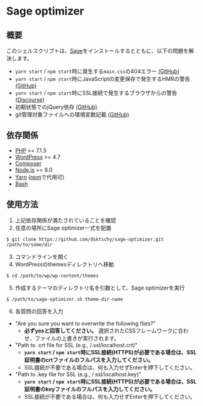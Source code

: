 # Sage optimizer

## 概要
このシェルスクリプトは、[Sage](https://roots.io/sage/)をインストールするとともに、以下の問題を解決します。

- `yarn start` / `npm start`時に発生する`main.css`の404エラー [(GitHub)](https://github.com/roots/sage/issues/1826)
- `yarn start` / `npm start`時にJavaScriptの変更保存で発生するHMRの警告 [(GitHub)](https://github.com/webpack-contrib/webpack-hot-middleware/issues/43)
- `yarn start` / `npm start`時にSSL接続で発生するブラウザからの警告 [(Discourse)](https://discourse.roots.io/t/self-signed-ssl-cert-w-browser-sync-localhost-proxy-chrome-on-windows/5862)
- 初期状態でのjQuery依存 [(GitHub)](https://github.com/roots/sage/pull/2022)
- git管理対象ファイルへの環境変数記載 [(GitHub)](https://github.com/roots/sage/blob/master/resources/assets/config.json)

## 依存関係
- [PHP](http://php.net/) >= 7.1.3
- [WordPress](https://wordpress.org/) >= 4.7
- [Composer](https://getcomposer.org/)
- [Node.js](https://nodejs.org/en/) >= 8.0
- [Yarn](https://yarnpkg.com/) ([npm](https://www.npmjs.com/)で代用可)
- [Bash](https://www.gnu.org/software/bash/)

## 使用方法
1. 上記依存関係が満たされていることを確認
2. 任意の場所にSage optimizer一式を配置
```
$ git clone https://github.com/dsktschy/sage-optimizer.git /path/to/some/dir
```
3. コマンドラインを開く
4. WordPressのthemesディレクトリへ移動
```
$ cd /path/to/wp/wp-content/themes
```
5. 作成するテーマのディレクトリ名を引数として、Sage optimizerを実行
```
$ /path/to/sage-optimizer.sh theme-dir-name
```
6. 各質問の回答を入力
- "Are you sure you want to overwrite the following files?"  
  - **必ずyesと回答してください。** 選択されたCSSフレームワークに合わせ、ファイルの上書きが実行されます。
- "Path to .crt file for SSL (e.g., /.ssl/localhost.crt)"  
  - **`yarn start` / `npm start`時にSSL接続(HTTPS)が必要である場合は、SSL証明書のcrtファイルのフルパスを入力してください。**
  - SSL接続が不要である場合は、何も入力せずEnterを押下してください。
- "Path to .key file for SSL (e.g., /.ssl/localhost.key)"  
  - **`yarn start` / `npm start`時にSSL接続(HTTPS)が必要である場合は、SSL証明書のkeyファイルのフルパスを入力してください。**
  - SSL接続が不要である場合は、何も入力せずEnterを押下してください。
